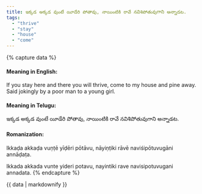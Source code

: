 ```yaml
---
title: ఇక్కడ అక్కడ వుంటే యీడేరి పోతావు, నాయింటికి రావే నవిశిపోతువుగాని అన్నాడట.
tags:
  - "thrive"
  - "stay"
  - "house"
  - "come"
---
```


{% capture data %}
#### Meaning in English:
If you stay here and there you will thrive, come to my house and pine away.
Said jokingly by a poor man to a young girl.

#### Meaning in Telugu:
ఇక్కడ అక్కడ వుంటే యీడేరి పోతావు, నాయింటికి రావే నవిశిపోతువుగాని అన్నాడట.

#### Romanization:
Ikkaḍa akkaḍa vuṇṭē yīḍēri pōtāvu, nāyiṇṭiki rāvē naviśipōtuvugāni annāḍaṭa.

Ikkada akkada vunte yideri potavu, nayintiki rave navisipotuvugani annadata.
{% endcapture %}

{{ data | markdownify }}

